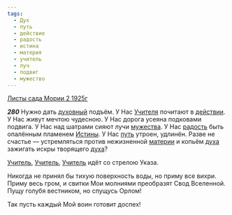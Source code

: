 ```yaml
---
tags:
  - Дух
  - путь
  - действие
  - радость
  - истина
  - материя
  - учитель
  - луч
  - подвиг
  - мужество
---
```


[Листы сада Мории 2 1925г](/agni/1925)

___280___
Нужно дать [духовный](/tag/#Дух) подъём. У Нас [Учителя](/tag/#учитель) почитают в [действии](/tag/#действие). У Нас живут мечтою чудесною. У Нас дорога усеяна подковами подвига. У Нас над шатрами сияют лучи [мужества](/tag/#мужество). У Нас [радость](/tag/#радость) быть опалённым пламенем [Истины](/tag/#истина). У Нас [путь](/tag/#путь) утроен, удлинён. Разве не счастье — устремляться против нежизненной [материи](/tag/#материя) и копьём [духа](/tag/#Дух) зажигать искры творящего [духа](/tag/#Дух)?   

[Учитель](/tag/#учитель), [Учитель](/tag/#учитель), [Учитель](/tag/#учитель) идёт со стрелою Указа.   

Никогда не принял бы тихую поверхность воды, но приму все вихри. Приму весь гром, и свитки Мои молниями преобразят Свод Вселенной. Пущу голубя вестником, но спущусь Орлом!   

Так пусть каждый Мой воин готовит доспех!   

